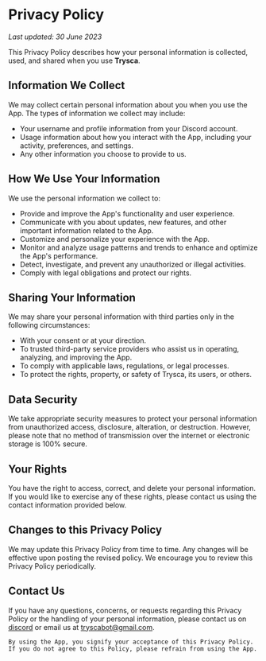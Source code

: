# Privacy Policy

*Last updated: 30 June 2023*

This Privacy Policy describes how your personal information is collected, used, and shared when you use **Trysca**.

## Information We Collect

We may collect certain personal information about you when you use the App. The types of information we collect may include:
- Your username and profile information from your Discord account.
- Usage information about how you interact with the App, including your activity, preferences, and settings.
- Any other information you choose to provide to us.

## How We Use Your Information

We use the personal information we collect to:
- Provide and improve the App's functionality and user experience.
- Communicate with you about updates, new features, and other important information related to the App.
- Customize and personalize your experience with the App.
- Monitor and analyze usage patterns and trends to enhance and optimize the App's performance.
- Detect, investigate, and prevent any unauthorized or illegal activities.
- Comply with legal obligations and protect our rights.

## Sharing Your Information

We may share your personal information with third parties only in the following circumstances:
- With your consent or at your direction.
- To trusted third-party service providers who assist us in operating, analyzing, and improving the App.
- To comply with applicable laws, regulations, or legal processes.
- To protect the rights, property, or safety of Trysca, its users, or others.

## Data Security

We take appropriate security measures to protect your personal information from unauthorized access, disclosure, alteration, or destruction. However, please note that no method of transmission over the internet or electronic storage is 100% secure.

## Your Rights

You have the right to access, correct, and delete your personal information. If you would like to exercise any of these rights, please contact us using the contact information provided below.

## Changes to this Privacy Policy

We may update this Privacy Policy from time to time. Any changes will be effective upon posting the revised policy. We encourage you to review this Privacy Policy periodically.

## Contact Us

If you have any questions, concerns, or requests regarding this Privacy Policy or the handling of your personal information, please contact us on [discord](https://discord.gg/egvmz5NjSZ) or email us at [tryscabot@gmail.com](mailto:tryscabot@gmail.com).

`By using the App, you signify your acceptance of this Privacy Policy. If you do not agree to this Policy, please refrain from using the App.`
